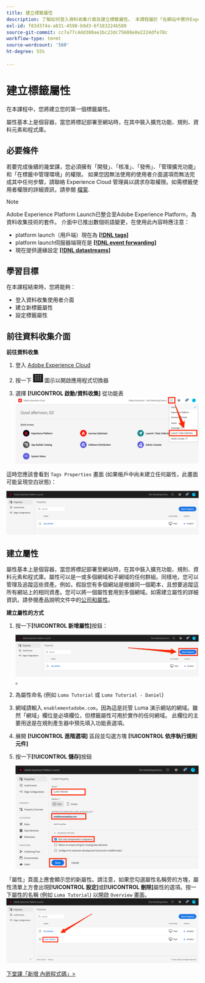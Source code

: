 ```yaml
---
title: 建立標籤屬性
description: 了解如何登入資料收集介面及建立標籤屬性。 本課程屬於「在網站中實作Experience Cloud」教學課程的一部分。
exl-id: f83d374a-a831-4598-b9d3-6f183224b589
source-git-commit: cc7a77c4dd380ae1bc23dc75608e8e2224dfe78c
workflow-type: tm+mt
source-wordcount: '560'
ht-degree: 55%

---
```


# 建立標籤屬性

在本課程中，您將建立您的第一個標籤屬性。

屬性基本上是個容器，當您將標記部署至網站時，在其中裝入擴充功能、規則、資料元素和程式庫。

## 必要條件

若要完成後續的幾堂課，您必須擁有「開發」、「核准」、「發佈」、「管理擴充功能」和「在標籤中管理環境」的權限。 如果您因無法使用的使用者介面選項而無法完成其中任何步驟，請聯絡 Experience Cloud 管理員以請求存取權限。如需標籤使用者權限的詳細資訊，請參閱 [檔案](https://experienceleague.adobe.com/docs/experience-platform/tags/admin/user-permissions.html).

>[!NOTE]
>
>Adobe Experience Platform Launch已整合至Adobe Experience Platform，為資料收集技術的套件。 介面中已推出數個術語變更，在使用此內容時應注意：
>
> * platform launch（用戶端）現在為 **[[!DNL tags]](https://experienceleague.adobe.com/docs/experience-platform/tags/home.html)**
> * platform launch伺服器端現在是 **[[!DNL event forwarding]](https://experienceleague.adobe.com/docs/experience-platform/tags/event-forwarding/overview.html)**
> * 現在提供邊緣設定 **[[!DNL datastreams]](https://experienceleague.adobe.com/docs/experience-platform/edge/fundamentals/datastreams.html)**


## 學習目標

在本課程結束時，您將能夠：

* 登入資料收集使用者介面
* 建立新標籤屬性
* 設定標籤屬性

## 前往資料收集介面

**前往資料收集**

1. 登入 [Adobe Experience Cloud](https://experiencecloud.adobe.com)

1. 按一下 ![解決方案切換器圖示](images/launch-solutionSwitcher.png) 圖示以開啟應用程式切換器

1. 選擇 **[!UICONTROL 啟動/資料收集]** 從功能表 ![使用圖示開啟解決方案切換器，然後按一下「啟動/資料收集」](images/launch-solutionSwitcherActivation.png)

這時您應該會看到 `Tags Properties` 畫面 (如果帳戶中尚未建立任何屬性，此畫面可能呈現空白狀態)：

![屬性畫面](images/launch-propertiesScreen.png)

## 建立屬性

屬性基本上是個容器，當您將標記部署至網站時，在其中裝入擴充功能、規則、資料元素和程式庫。屬性可以是一或多個網域和子網域的任何群組。同樣地，您可以管理及追蹤這些資產。例如，假設您有多個網站是根據同一個範本，且想要追蹤這所有網站上的相同資產。您可以將一個屬性套用到多個網域。如需建立屬性的詳細資訊，請參閱產品說明文件中的[公司和屬性](https://experienceleague.adobe.com/docs/experience-platform/tags/admin/companies-and-properties.html)。

**建立屬性的方式**

1. 按一下&#x200B;**[!UICONTROL 新增屬性]**&#x200B;按鈕：

   ![按一下「新增屬性」](images/launch-addNewProperty.png)。

1. 為屬性命名 (例如 `Luma Tutorial` 或 `Luma Tutorial - Daniel`)
1. 網域請輸入 `enablementadobe.com`，因為這是託管 Luma 演示網站的網域。雖然「網域」欄位是必填欄位，但標籤屬性可用於實作的任何網域。 此欄位的主要用途是在規則產生器中預先填入功能表選項。
1. 展開 **[!UICONTROL 進階選項]** 區段並勾選方塊 **[!UICONTROL 依序執行規則元件]**
1. 按一下&#x200B;**[!UICONTROL 儲存]**&#x200B;按鈕

   ![建立新屬性](images/launch-newProperty.png)

「屬性」頁面上應會顯示您的新屬性。請注意，如果您勾選屬性名稱旁的方塊，屬性清單上方會出現&#x200B;**[!UICONTROL 設定]**&#x200B;或&#x200B;**[!UICONTROL 刪除]**&#x200B;屬性的選項。按一下屬性的名稱 (例如 `Luma Tutorial`) 以開啟 `Overview` 畫面。![按一下屬性名稱以開啟](images/launch-openProperty.png)

[下堂課「新增 內嵌程式碼」>](add-embed-code.md)
